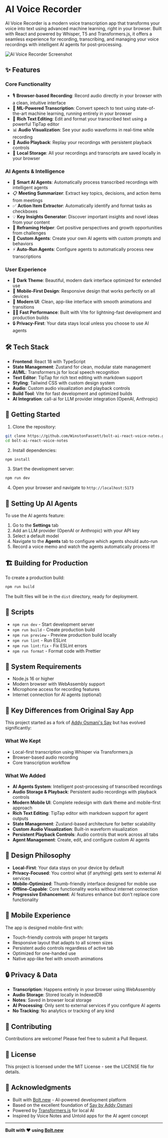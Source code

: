 # AI Voice Recorder

AI Voice Recorder is a modern voice transcription app that transforms your voice into text using advanced machine learning, right in your browser. Built with React and powered by Whisper, T5 and Transformers.js, it offers a seamless experience for recording, transcribing, and managing your voice recordings with intelligent AI agents for post-processing.

![AI Voice Recorder Screenshot](https://ai-voice-notes.winstonfassett.com/screenshot-01@1x.jpg)

## ✨ Features

### Core Functionality
- 🎙️ **Browser-based Recording**: Record audio directly in your browser with a clean, intuitive interface
- 🤖 **ML-Powered Transcription**: Convert speech to text using state-of-the-art machine learning, running entirely in your browser
- 📝 **Rich Text Editing**: Edit and format your transcribed text using a powerful TipTap editor
- 📊 **Audio Visualization**: See your audio waveforms in real-time while recording
- 🎵 **Audio Playback**: Replay your recordings with persistent playback controls
- 💾 **Local Storage**: All your recordings and transcripts are saved locally in your browser

### AI Agents & Intelligence
- 🤖 **Smart AI Agents**: Automatically process transcribed recordings with intelligent agents
- 📋 **Meeting Summarizer**: Extract key topics, decisions, and action items from meetings
- ✅ **Action Item Extractor**: Automatically identify and format tasks as checkboxes
- 💡 **Key Insights Generator**: Discover important insights and novel ideas from your content
- 🎯 **Reframing Helper**: Get positive perspectives and growth opportunities from challenges
- 🔧 **Custom Agents**: Create your own AI agents with custom prompts and behaviors
- ⚡ **Auto-Run Agents**: Configure agents to automatically process new transcriptions

### User Experience
- 🌙 **Dark Theme**: Beautiful, modern dark interface optimized for extended use
- 📱 **Mobile-First Design**: Responsive design that works perfectly on all devices
- 🎨 **Modern UI**: Clean, app-like interface with smooth animations and transitions
- 🏃‍♂️ **Fast Performance**: Built with Vite for lightning-fast development and production builds
- 🔒 **Privacy-First**: Your data stays local unless you choose to use AI agents

## 🛠️ Tech Stack

- **Frontend**: React 18 with TypeScript
- **State Management**: Zustand for clean, modular state management
- **AI/ML**: Transformers.js for local speech recognition
- **Text Editor**: TipTap for rich text editing with markdown support
- **Styling**: Tailwind CSS with custom design system
- **Audio**: Custom audio visualization and playback controls
- **Build Tool**: Vite for fast development and optimized builds
- **AI Integration**: call-ai for LLM provider integration (OpenAI, Anthropic)

## 🚀 Getting Started

1. Clone the repository:
```bash
git clone https://github.com/WinstonFassett/bolt-ai-react-voice-notes.git
cd bolt-ai-react-voice-notes
```

2. Install dependencies:
```bash
npm install
```

3. Start the development server:
```bash
npm run dev
```

4. Open your browser and navigate to `http://localhost:5173`

## 🤖 Setting Up AI Agents

To use the AI agents feature:

1. Go to the **Settings** tab
2. Add an LLM provider (OpenAI or Anthropic) with your API key
3. Select a default model
4. Navigate to the **Agents** tab to configure which agents should auto-run
5. Record a voice memo and watch the agents automatically process it!

## 🏗️ Building for Production

To create a production build:

```bash
npm run build
```

The built files will be in the `dist` directory, ready for deployment.

## 📝 Scripts

- `npm run dev` - Start development server
- `npm run build` - Create production build
- `npm run preview` - Preview production build locally
- `npm run lint` - Run ESLint
- `npm run lint:fix` - Fix ESLint errors
- `npm run format` - Format code with Prettier

## 🔧 System Requirements

- Node.js 16 or higher
- Modern browser with WebAssembly support
- Microphone access for recording features
- Internet connection for AI agents (optional)

## 🎯 Key Differences from Original Say App

This project started as a fork of [Addy Osmani's Say](https://github.com/addyosmani/say) but has evolved significantly:

### What We Kept
- Local-first transcription using Whisper via Transformers.js
- Browser-based audio recording
- Core transcription workflow

### What We Added
- **AI Agents System**: Intelligent post-processing of transcribed recordings
- **Audio Storage & Playback**: Persistent audio recordings with playback controls
- **Modern Mobile UI**: Complete redesign with dark theme and mobile-first approach
- **Rich Text Editing**: TipTap editor with markdown support for agent outputs
- **State Management**: Zustand-based architecture for better scalability
- **Custom Audio Visualization**: Built-in waveform visualization
- **Persistent Playback Controls**: Audio controls that work across all tabs
- **Agent Management**: Create, edit, and configure custom AI agents

## 🎨 Design Philosophy

- **Local-First**: Your data stays on your device by default
- **Privacy-Focused**: You control what (if anything) gets sent to external AI services
- **Mobile-Optimized**: Thumb-friendly interface designed for mobile use
- **Offline-Capable**: Core functionality works without internet connection
- **Progressive Enhancement**: AI features enhance but don't replace core functionality

## 📱 Mobile Experience

The app is designed mobile-first with:
- Touch-friendly controls with proper hit targets
- Responsive layout that adapts to all screen sizes
- Persistent audio controls regardless of active tab
- Optimized for one-handed use
- Native app-like feel with smooth animations

## 🔒 Privacy & Data

- **Transcription**: Happens entirely in your browser using WebAssembly
- **Audio Storage**: Stored locally in IndexedDB
- **Notes**: Saved in browser local storage
- **AI Processing**: Only sent to external services if you configure AI agents
- **No Tracking**: No analytics or tracking of any kind

## 🤝 Contributing

Contributions are welcome! Please feel free to submit a Pull Request.

## 📄 License

This project is licensed under the MIT License - see the LICENSE file for details. 

## 🙏 Acknowledgments

- Built with [Bolt.new](https://bolt.new) - AI-powered development platform
- Based on the excellent foundation of [Say by Addy Osmani](https://github.com/addyosmani/say)
- Powered by [Transformers.js](https://huggingface.co/docs/transformers.js) for local AI
- Inspired by Voice Notes and Untold apps for the AI agent concept

---

**Built with ❤️ using [Bolt.new](https://bolt.new)**